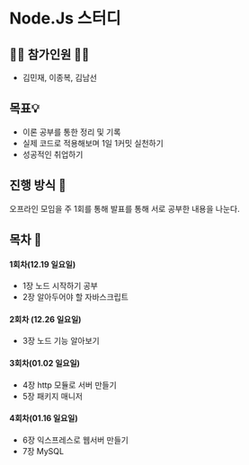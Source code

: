 # Node.Js 스터디

## 🙋‍♂️ 참가인원 🙋‍♀️

- 김민재, 이종복, 김남선

## 목표💡

- 이론 공부를 통한 정리 및 기록
- 실제 코드로 적용해보며 1일 1커밋 실천하기
- 성공적인 취업하기

## 진행 방식 🎲

오프라인 모임을 주 1회를 통해 발표를 통해 서로 공부한 내용을 나눈다.

## 목차 🔎

#### 1회차(12.19 일요일)

- 1장 노드 시작하기 공부
- 2장 알아두어야 할 자바스크립트

#### 2회차 (12.26 일요일)

- 3장 노드 기능 알아보기

#### 3회차(01.02 일요일)

- 4장 http 모듈로 서버 만들기
- 5장 패키지 매니저

#### 4회차(01.16 일요일)

- 6장 익스프레스로 웹서버 만들기
- 7장 MySQL
